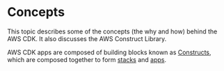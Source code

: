 # Concepts<a name="core_concepts"></a>

This topic describes some of the concepts \(the why and how\) behind the AWS CDK\. It also discusses the AWS Construct Library\.

AWS CDK apps are composed of building blocks known as [Constructs](constructs.md), which are composed together to form [stacks](https://docs.aws.amazon.com/cdk/api/v1/docs/@aws-cdk_core.Stack.html) and [apps](https://docs.aws.amazon.com/cdk/api/v1/docs/@aws-cdk_core.App.html)\.